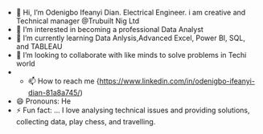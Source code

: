 - 👋 Hi, I’m Odenigbo Ifeanyi Dian. Electrical Engineer. i am creative and Technical manager @Trubuilt Nig Ltd 
- 👀 I’m interested in becoming a professional Data Analyst 
- 🌱 I’m currently learning Data Anlysis,Advanced Excel, Power BI, SQL, and TABLEAU
- 💞️ I’m looking to collaborate with like minds to solve problems in Techi world 
- - 📫 How to reach me  {https://www.linkedin.com/in/odenigbo-ifeanyi-dian-81a8a745/)
- 😄 Pronouns: He
- ⚡ Fun fact: ... I love analysing technical issues and providing solutions, collecting data, play chess, and travelling. 

<!---
Diandiddy/Diandiddy is a ✨ special ✨ repository because its `README.md` (this file) appears on your GitHub profile.
You can click the Preview link to take a look at your changes.
--->
